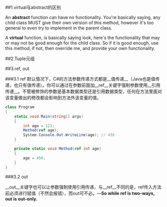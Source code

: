 ##1.virtual与abstract的区别

An **abstract** function can have no functionality. You're basically saying, any child class MUST give their own version of this method, however it's too general to even try to implement in the parent class.

A **virtual** function, is basically saying look, here's the functionality that may or may not be good enough for the child class. So if it is good enough, use this method, if not, then override me, and provide your own functionality.

##2.Tuple元组

##3.ref, out

###3.1 ref
默认情况下，C#的方法参数传递方式都是__值传递__（Java也是值传递，也只有值传递）。你可以通过在参数前面加__ref__关键字强制参数使用__引用传递__。不管被修饰的参数是基本数据类型还是引用数据类型，任何在方法里面对该变量做出的修改都会影响到方法外该变量的值。

```c#
class Program
{
    static void Main(string[] args)
    {
        int age = 123;
        Method(ref age);
        System.Console.Out.WriteLine(age); // 456
    }

    private static void Method(ref int age)
    {
        age = 456;
    }
}
```

###3.2 out

__out__关键字也可以让参数强制使用引用传递，与__ref__不同的是，ref传入方法前必须进行赋值（不然会报错），而out可不必。—__So while ref is two-ways, out is out-only.__
